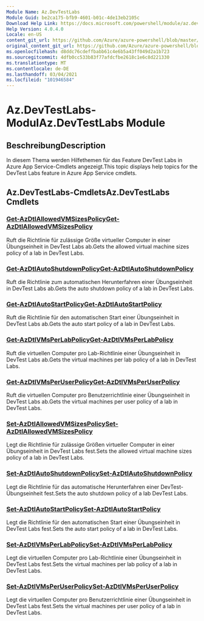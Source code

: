 ```yaml
---
Module Name: Az.DevTestLabs
Module Guid: be2ca175-bfb9-4601-b01c-4de13eb2105c
Download Help Link: https://docs.microsoft.com/powershell/module/az.devtestlabs
Help Version: 4.0.4.0
Locale: en-US
content_git_url: https://github.com/Azure/azure-powershell/blob/master/src/DevTestLabs/DevTestLabs/help/Az.DevTestLabs.md
original_content_git_url: https://github.com/Azure/azure-powershell/blob/master/src/DevTestLabs/DevTestLabs/help/Az.DevTestLabs.md
ms.openlocfilehash: d8ddc76cdeffbabb61c4e6b5a43ff049d2a1b723
ms.sourcegitcommit: 4dfb0cc533b83f77afdcfbe2618c1e6c8d221330
ms.translationtype: MT
ms.contentlocale: de-DE
ms.lasthandoff: 03/04/2021
ms.locfileid: "101946584"
---
```

# <span data-ttu-id="a1838-101">Az.DevTestLabs-Modul</span><span class="sxs-lookup"><span data-stu-id="a1838-101">Az.DevTestLabs Module</span></span>
## <span data-ttu-id="a1838-102">Beschreibung</span><span class="sxs-lookup"><span data-stu-id="a1838-102">Description</span></span>
<span data-ttu-id="a1838-103">In diesem Thema werden Hilfethemen für das Feature DevTest Labs in Azure App Service-Cmdlets angezeigt.</span><span class="sxs-lookup"><span data-stu-id="a1838-103">This topic displays help topics for the DevTest Labs feature in Azure App Service cmdlets.</span></span>

## <span data-ttu-id="a1838-104">Az.DevTestLabs-Cmdlets</span><span class="sxs-lookup"><span data-stu-id="a1838-104">Az.DevTestLabs Cmdlets</span></span>
### [<span data-ttu-id="a1838-105">Get-AzDtlAllowedVMSizesPolicy</span><span class="sxs-lookup"><span data-stu-id="a1838-105">Get-AzDtlAllowedVMSizesPolicy</span></span>](Get-AzDtlAllowedVMSizesPolicy.md)
<span data-ttu-id="a1838-106">Ruft die Richtlinie für zulässige Größe virtueller Computer in einer Übungseinheit in DevTest Labs ab.</span><span class="sxs-lookup"><span data-stu-id="a1838-106">Gets the allowed virtual machine sizes policy of a lab in DevTest Labs.</span></span>

### [<span data-ttu-id="a1838-107">Get-AzDtlAutoShutdownPolicy</span><span class="sxs-lookup"><span data-stu-id="a1838-107">Get-AzDtlAutoShutdownPolicy</span></span>](Get-AzDtlAutoShutdownPolicy.md)
<span data-ttu-id="a1838-108">Ruft die Richtlinie zum automatischen Herunterfahren einer Übungseinheit in DevTest Labs ab.</span><span class="sxs-lookup"><span data-stu-id="a1838-108">Gets the auto shutdown policy of a lab in DevTest Labs.</span></span>

### [<span data-ttu-id="a1838-109">Get-AzDtlAutoStartPolicy</span><span class="sxs-lookup"><span data-stu-id="a1838-109">Get-AzDtlAutoStartPolicy</span></span>](Get-AzDtlAutoStartPolicy.md)
<span data-ttu-id="a1838-110">Ruft die Richtlinie für den automatischen Start einer Übungseinheit in DevTest Labs ab.</span><span class="sxs-lookup"><span data-stu-id="a1838-110">Gets the auto start policy of a lab in DevTest Labs.</span></span>

### [<span data-ttu-id="a1838-111">Get-AzDtlVMsPerLabPolicy</span><span class="sxs-lookup"><span data-stu-id="a1838-111">Get-AzDtlVMsPerLabPolicy</span></span>](Get-AzDtlVMsPerLabPolicy.md)
<span data-ttu-id="a1838-112">Ruft die virtuellen Computer pro Lab-Richtlinie einer Übungseinheit in DevTest Labs ab.</span><span class="sxs-lookup"><span data-stu-id="a1838-112">Gets the virtual machines per lab policy of a lab in DevTest Labs.</span></span>

### [<span data-ttu-id="a1838-113">Get-AzDtlVMsPerUserPolicy</span><span class="sxs-lookup"><span data-stu-id="a1838-113">Get-AzDtlVMsPerUserPolicy</span></span>](Get-AzDtlVMsPerUserPolicy.md)
<span data-ttu-id="a1838-114">Ruft die virtuellen Computer pro Benutzerrichtlinie einer Übungseinheit in DevTest Labs ab.</span><span class="sxs-lookup"><span data-stu-id="a1838-114">Gets the virtual machines per user policy of a lab in DevTest Labs.</span></span>

### [<span data-ttu-id="a1838-115">Set-AzDtlAllowedVMSizesPolicy</span><span class="sxs-lookup"><span data-stu-id="a1838-115">Set-AzDtlAllowedVMSizesPolicy</span></span>](Set-AzDtlAllowedVMSizesPolicy.md)
<span data-ttu-id="a1838-116">Legt die Richtlinie für zulässige Größen virtueller Computer in einer Übungseinheit in DevTest Labs fest.</span><span class="sxs-lookup"><span data-stu-id="a1838-116">Sets the allowed virtual machine sizes policy of a lab in DevTest Labs.</span></span>

### [<span data-ttu-id="a1838-117">Set-AzDtlAutoShutdownPolicy</span><span class="sxs-lookup"><span data-stu-id="a1838-117">Set-AzDtlAutoShutdownPolicy</span></span>](Set-AzDtlAutoShutdownPolicy.md)
<span data-ttu-id="a1838-118">Legt die Richtlinie für das automatische Herunterfahren einer DevTest-Übungseinheit fest.</span><span class="sxs-lookup"><span data-stu-id="a1838-118">Sets the auto shutdown policy of a lab DevTest Labs.</span></span>

### [<span data-ttu-id="a1838-119">Set-AzDtlAutoStartPolicy</span><span class="sxs-lookup"><span data-stu-id="a1838-119">Set-AzDtlAutoStartPolicy</span></span>](Set-AzDtlAutoStartPolicy.md)
<span data-ttu-id="a1838-120">Legt die Richtlinie für den automatischen Start einer Übungseinheit in DevTest Labs fest.</span><span class="sxs-lookup"><span data-stu-id="a1838-120">Sets the auto start policy of a lab in DevTest Labs.</span></span>

### [<span data-ttu-id="a1838-121">Set-AzDtlVMsPerLabPolicy</span><span class="sxs-lookup"><span data-stu-id="a1838-121">Set-AzDtlVMsPerLabPolicy</span></span>](Set-AzDtlVMsPerLabPolicy.md)
<span data-ttu-id="a1838-122">Legt die virtuellen Computer pro Lab-Richtlinie einer Übungseinheit in DevTest Labs fest.</span><span class="sxs-lookup"><span data-stu-id="a1838-122">Sets the virtual machines per lab policy of a lab in DevTest Labs.</span></span>

### [<span data-ttu-id="a1838-123">Set-AzDtlVMsPerUserPolicy</span><span class="sxs-lookup"><span data-stu-id="a1838-123">Set-AzDtlVMsPerUserPolicy</span></span>](Set-AzDtlVMsPerUserPolicy.md)
<span data-ttu-id="a1838-124">Legt die virtuellen Computer pro Benutzerrichtlinie einer Übungseinheit in DevTest Labs fest.</span><span class="sxs-lookup"><span data-stu-id="a1838-124">Sets the virtual machines per user policy of a lab in DevTest Labs.</span></span>

